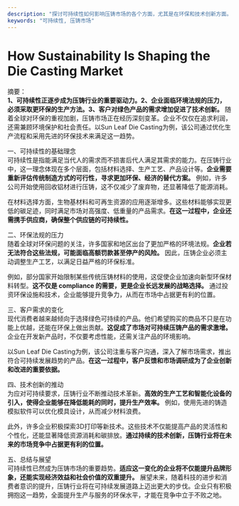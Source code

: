 ```yaml
---
description: "探讨可持续性如何影响压铸市场的各个方面，尤其是在环保和技术创新方面。"
keywords: "可持续性, 压铸市场"
---
```

# How Sustainability Is Shaping the Die Casting Market

摘要：  
**1、可持续性正逐步成为压铸行业的重要驱动力。2、企业面临环境法规的压力，必须采取更环保的生产方法。3、客户对绿色产品的需求增加促进了技术创新。** 随着全球对环保的重视加剧，压铸市场正在经历深刻变革。企业不仅仅在追求利润，还需兼顾环境保护和社会责任。以Sun Leaf Die Casting为例，该公司通过优化生产流程和采用先进的环保技术来满足这一趋势。

一、可持续性的基础理念  
可持续性是指能满足当代人的需求而不损害后代人满足其需求的能力。在压铸行业中，这一理念体现在多个层面，包括材料选择、生产工艺、产品设计等。**企业需要重新评估传统制造方式的可行性，寻求更加环保、经济的替代方案。** 例如，许多公司开始使用回收铝材进行压铸，这不仅减少了废弃物，还显著降低了能源消耗。

在材料选择方面，生物基材料和可再生资源的应用逐渐增多。这些材料能够实现更低的碳足迹，同时满足市场对高强度、低重量的产品需求。**在这一过程中，企业还需携手供应商，确保整个供应链的可持续性。**

二、环保法规的压力  
随着全球对环保问题的关注，许多国家和地区出台了更加严格的环境法规。**企业若无法符合这些法规，可能面临高额罚款甚至停产的风险。** 因此，压铸企业必须主动调整生产工艺，以满足日益严格的环保标准。

例如，部分国家开始限制某些传统压铸材料的使用，这促使企业加速向新型环保材料转型。**这不仅是 compliance 的需要，更是企业长远发展的战略选择。** 通过投资环保设施和技术，企业能够提升竞争力，从而在市场中占据更有利的位置。

三、客户需求的变化  
现代消费者越来越倾向于选择绿色可持续的产品。他们希望购买的商品不只是在功能上优越，还能在环保上做出贡献。**这促成了市场对可持续压铸产品的需求激增。** 企业在开发新产品时，不仅要考虑性能，还需关注产品的环境影响。

以Sun Leaf Die Casting为例，该公司注重与客户沟通，深入了解市场需求，推出符合可持续发展趋势的产品。**在这一过程中，客户反馈和市场调研成为了企业创新和改进的重要依据。**

四、技术创新的推动  
为应对可持续要求，压铸行业不断推动技术革新。**高效的生产工艺和智能化设备的引入，使得企业能够在降低能耗的同时，提升生产效率。** 例如，使用先进的铸造模拟软件可以优化模具设计，从而减少材料浪费。

此外，许多企业积极探索3D打印等新技术。这些技术不仅能提高产品的灵活性和个性化，还能显著降低资源消耗和碳排放。**通过持续的技术创新，压铸行业将在未来的市场竞争中占据更有利的位置。**

五、总结与展望  
可持续性已然成为压铸市场的重要趋势。**适应这一变化的企业将不仅能提升品牌形象，还能实现经济效益和社会价值的双重提升。** 展望未来，随着科技的进步和消费者意识的提升，压铸行业将在可持续发展道路上迈出更大的步伐。企业只有积极拥抱这一趋势，全面提升生产与服务的环保水平，才能在竞争中立于不败之地。
